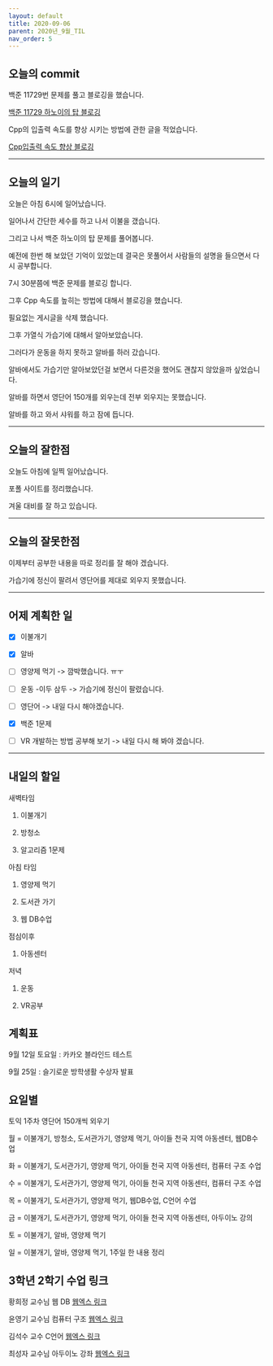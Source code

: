 ```yaml
---
layout: default
title: 2020-09-06
parent: 2020년_9월_TIL
nav_order: 5
---
```


## 오늘의 commit

백준 11729번 문제를 풀고 블로깅을 했습니다.

[백준 11729 하노이의 탑 블로깅](https://c0dewave.github.io/docs/6-Algorithm/012-baek11729/)

Cpp의 입출력 속도를 향상 시키는 방법에 관한 글을 적었습니다.

[Cpp입출력 속도 향상 블로깅](https://c0dewave.github.io/docs/5-Cpp/001-%EB%B9%A0%EB%A5%B4%EA%B2%8C%EC%9E%85%EC%B6%9C%EB%A0%A5%ED%95%98%EA%B8%B0/)

---

## 오늘의 일기

오늘은 아침 6시에 일어났습니다.

일어나서 간단한 세수를 하고 나서 이불을 갰습니다.

그리고 나서 백준 하노이의 탑 문제를 풀어봅니다.

예전에 한번 해 보았던 기억이 있었는데 결국은 못풀어서 사람들의 설명을 들으면서 다시 공부합니다.

7시 30분쯤에 백준 문제를 블로깅 합니다.

그후 Cpp 속도를 높히는 방법에 대해서 블로깅을 했습니다.

필요없는 게시글을 삭제 했습니다.

그후 가열식 가습기에 대해서 알아보았습니다.

그러다가 운동을 하지 못하고 알바를 하러 갔습니다.

알바에서도 가습기만 알아보았던걸 보면서 다른것을 했어도 괜찮지 않았을까 싶었습니다.

알바를 하면서 영단어 150개를 외우는데 전부 외우지는 못했습니다.

알바를 하고 와서 샤워를 하고 잠에 듭니다.

---

## 오늘의 잘한점

오늘도 아침에 일찍 일어났습니다.

포폴 사이트를 정리했습니다.

겨울 대비를 잘 하고 있습니다.

---

## 오늘의 잘못한점

이제부터 공부한 내용을 따로 정리를 잘 해야 겠습니다.

가습기에 정신이 팔려서 영단어를 제대로 외우지 못했습니다.

---

## 어제 계획한 일

- [X] 이불개기

- [X] 알바

- [ ] 영양제 먹기 -> 깜박했습니다. ㅠㅜ

- [ ] 운동 -이두 삼두 -> 가습기에 정신이 팔렸습니다.

- [ ] 영단어 -> 내일 다시 해야겠습니다.

- [X] 백준 1문제

- [ ] VR 개발하는 방법 공부해 보기 -> 내일 다시 해 봐야 겠습니다.

---

## 내일의 할일

새벽타임

1. 이불개기

2. 방청소

3. 알고리즘 1문제

아침 타임

1. 영양제 먹기

2. 도서관 가기

3. 웹 DB수업

점심이후

1. 아동센터

저녁

1. 운동

2. VR공부

## 계획표

9월 12일 토요일 : 카카오 블라인드 테스트

9월 25일 : 슬기로운 방학생활 수상자 발표

## 요일별

토익 1주차 영단어 150개씩 외우기

월 = 이불개기, 방청소, 도서관가기, 영양제 먹기, 아이들 천국 지역 아동센터, 웹DB수업

화 = 이불개기, 도서관가기, 영양제 먹기, 아이들 천국 지역 아동센터, 컴퓨터 구조 수업

수 = 이불개기, 도서관가기, 영양제 먹기, 아이들 천국 지역 아동센터, 컴퓨터 구조 수업

목 = 이불개기, 도서관가기, 영양제 먹기, 웹DB수업, C언어 수업

금 = 이불개기, 도서관가기, 영양제 먹기, 아이들 천국 지역 아동센터, 아두이노 강의

토 = 이불개기, 알바, 영양제 먹기

일 = 이불개기, 알바, 영양제 먹기, 1주일 한 내용 정리

## 3학년 2학기 수업 링크

황희정 교수님 웹 DB [웹엑스 링크](https://gachon.webex.com/meet/hwanghj)

윤영기 교수님 컴퓨터 구조 [웹엑스 링크](http://gachon.webex.com/meet/ykyoon)

김석수 교수 C언어 [웹엑스 링크](http://gachon.webex.com/meet/sskim)

최성자 교수님 아두이노 강좌 [웹엑스 링크](https://gachon.webex.com/meet/artchoi0g)